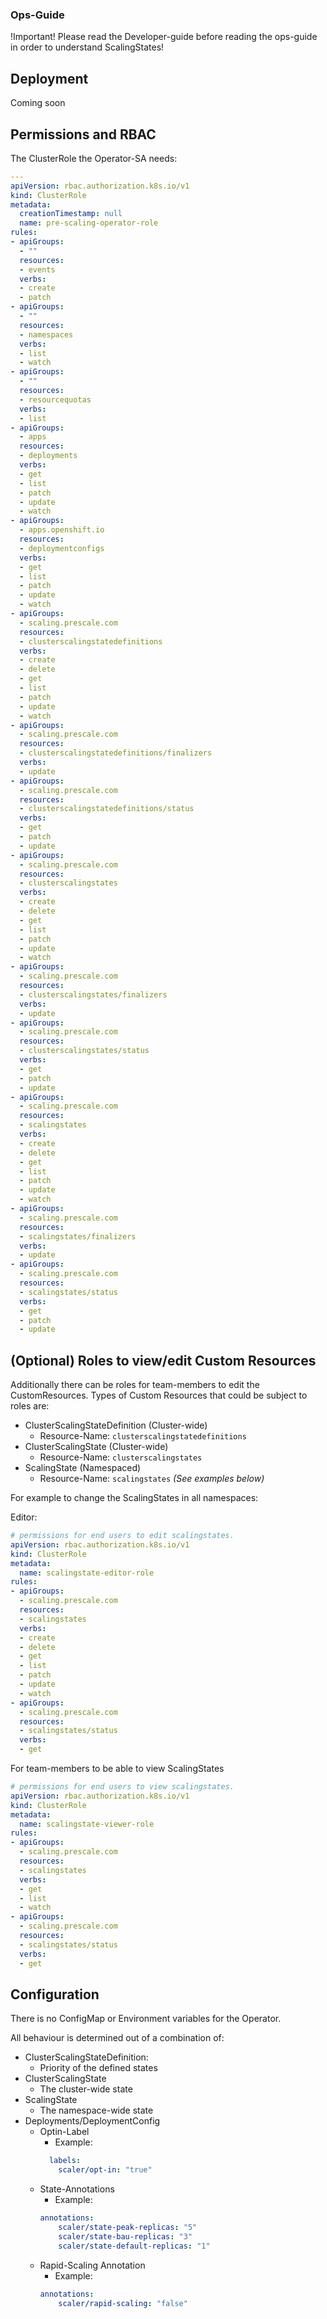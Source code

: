 ### Ops-Guide

!Important! Please read the Developer-guide before reading the ops-guide in order to understand ScalingStates!

## Deployment

Coming soon

## Permissions and RBAC

The ClusterRole the Operator-SA needs:


```yaml
---
apiVersion: rbac.authorization.k8s.io/v1
kind: ClusterRole
metadata:
  creationTimestamp: null
  name: pre-scaling-operator-role
rules:
- apiGroups:
  - ""
  resources:
  - events
  verbs:
  - create
  - patch
- apiGroups:
  - ""
  resources:
  - namespaces
  verbs:
  - list
  - watch
- apiGroups:
  - ""
  resources:
  - resourcequotas
  verbs:
  - list
- apiGroups:
  - apps
  resources:
  - deployments
  verbs:
  - get
  - list
  - patch
  - update
  - watch
- apiGroups:
  - apps.openshift.io
  resources:
  - deploymentconfigs
  verbs:
  - get
  - list
  - patch
  - update
  - watch
- apiGroups:
  - scaling.prescale.com
  resources:
  - clusterscalingstatedefinitions
  verbs:
  - create
  - delete
  - get
  - list
  - patch
  - update
  - watch
- apiGroups:
  - scaling.prescale.com
  resources:
  - clusterscalingstatedefinitions/finalizers
  verbs:
  - update
- apiGroups:
  - scaling.prescale.com
  resources:
  - clusterscalingstatedefinitions/status
  verbs:
  - get
  - patch
  - update
- apiGroups:
  - scaling.prescale.com
  resources:
  - clusterscalingstates
  verbs:
  - create
  - delete
  - get
  - list
  - patch
  - update
  - watch
- apiGroups:
  - scaling.prescale.com
  resources:
  - clusterscalingstates/finalizers
  verbs:
  - update
- apiGroups:
  - scaling.prescale.com
  resources:
  - clusterscalingstates/status
  verbs:
  - get
  - patch
  - update
- apiGroups:
  - scaling.prescale.com
  resources:
  - scalingstates
  verbs:
  - create
  - delete
  - get
  - list
  - patch
  - update
  - watch
- apiGroups:
  - scaling.prescale.com
  resources:
  - scalingstates/finalizers
  verbs:
  - update
- apiGroups:
  - scaling.prescale.com
  resources:
  - scalingstates/status
  verbs:
  - get
  - patch
  - update
```

## (Optional) Roles to view/edit Custom Resources

Additionally there can be roles for team-members to edit the CustomResources.
Types of Custom Resources that could be subject to roles are:

- ClusterScalingStateDefinition (Cluster-wide)
  - Resource-Name: `clusterscalingstatedefinitions`
- ClusterScalingState (Cluster-wide)
  - Resource-Name: `clusterscalingstates`
- ScalingState (Namespaced)
  - Resource-Name: `scalingstates` _(See examples below)_

 For example to change the ScalingStates in all namespaces:

Editor:
```yaml
# permissions for end users to edit scalingstates.
apiVersion: rbac.authorization.k8s.io/v1
kind: ClusterRole
metadata:
  name: scalingstate-editor-role
rules:
- apiGroups:
  - scaling.prescale.com
  resources:
  - scalingstates
  verbs:
  - create
  - delete
  - get
  - list
  - patch
  - update
  - watch
- apiGroups:
  - scaling.prescale.com
  resources:
  - scalingstates/status
  verbs:
  - get
```

For team-members to be able to view ScalingStates

```yaml
# permissions for end users to view scalingstates.
apiVersion: rbac.authorization.k8s.io/v1
kind: ClusterRole
metadata:
  name: scalingstate-viewer-role
rules:
- apiGroups:
  - scaling.prescale.com
  resources:
  - scalingstates
  verbs:
  - get
  - list
  - watch
- apiGroups:
  - scaling.prescale.com
  resources:
  - scalingstates/status
  verbs:
  - get
```


## Configuration

There is no ConfigMap or Environment variables for the Operator.

All behaviour is determined out of a combination of:

- ClusterScalingStateDefinition:
    - Priority of the defined states
- ClusterScalingState
    - The cluster-wide state
- ScalingState
    - The namespace-wide state 
- Deployments/DeploymentConfig
    - Optin-Label
        - Example: <br>
        ```yaml
          labels:
            scaler/opt-in: "true" 
        ```
    - State-Annotations
        - Example: <br>
        ```yaml
        annotations:
            scaler/state-peak-replicas: "5"
            scaler/state-bau-replicas: "3"
            scaler/state-default-replicas: "1"
        ```
    - Rapid-Scaling Annotation
        - Example: <br>
        ```yaml
        annotations:
            scaler/rapid-scaling: "false"
        ```
